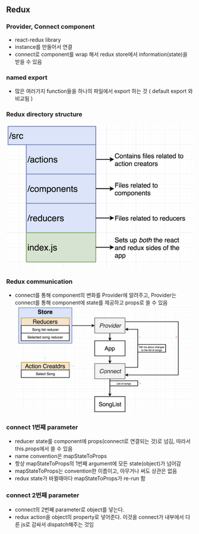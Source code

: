 ## Redux

### Provider, Connect component

- react-redux library
- instance를 만들어서 연결
- connect로 component를 wrap 해서 redux store에서 information(state)을 받을 수 있음

### named export

- 많은 여러가지 function들을 하나의 파일에서 export 하는 것 ( default export 와 비교됨 )

### Redux directory structure

![](./img/redux_directory_structure.png)

### Redux communication

- connect를 통해 component의 변화를 Provider에 알려주고, Provider는 connect를 통해 component에 state를 제공하고 props로 쓸 수 있음
  ![](./img/redux_communication.png)


### connect 1번째 parameter 

- reducer state를 component에 props(connect로 연결되는 것)로 넘김, 따라서 this.props에서 쓸 수 있음
- name convention은 mapStateToProps
- 항상 mapStateToProps의 1번째 argument에 모든 state(object)가 넘어감
- mapStateToProps는 convention한 이름이고, 아무거나 써도 상관은 없음
- redux state가 바뀔때마다 mapStateToProps가 re-run 함

### connect 2번째 parameter

- connect의 2번째 parameter로 object를 넣는다.
- redux action을 object의 property로 넣어준다. 이것을 connect가 내부에서 다른 js로 감싸서 dispatch해주는 것임